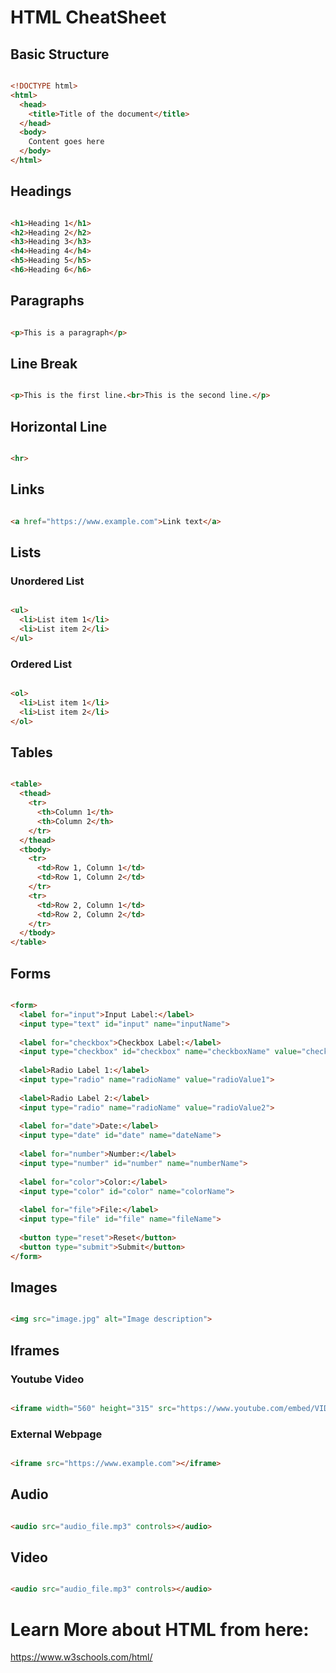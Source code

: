 # HTML CheatSheet

## Basic Structure

```html

<!DOCTYPE html>
<html>
  <head>
    <title>Title of the document</title>
  </head>
  <body>
    Content goes here
  </body>
</html>

```

## Headings

```html

<h1>Heading 1</h1>
<h2>Heading 2</h2>
<h3>Heading 3</h3>
<h4>Heading 4</h4>
<h5>Heading 5</h5>
<h6>Heading 6</h6>

```

## Paragraphs

```html 

<p>This is a paragraph</p>

```

## Line Break

```html

<p>This is the first line.<br>This is the second line.</p>

```

## Horizontal Line

```html

<hr>

```

## Links

```html

<a href="https://www.example.com">Link text</a>

```

## Lists

### Unordered List

```html

<ul>
  <li>List item 1</li>
  <li>List item 2</li>
</ul>

```

### Ordered List

```html

<ol>
  <li>List item 1</li>
  <li>List item 2</li>
</ol>

```

## Tables

```html 

<table>
  <thead>
    <tr>
      <th>Column 1</th>
      <th>Column 2</th>
    </tr>
  </thead>
  <tbody>
    <tr>
      <td>Row 1, Column 1</td>
      <td>Row 1, Column 2</td>
    </tr>
    <tr>
      <td>Row 2, Column 1</td>
      <td>Row 2, Column 2</td>
    </tr>
  </tbody>
</table>

```

## Forms

```html

<form>
  <label for="input">Input Label:</label>
  <input type="text" id="input" name="inputName">
  
  <label for="checkbox">Checkbox Label:</label>
  <input type="checkbox" id="checkbox" name="checkboxName" value="checkboxValue">
  
  <label>Radio Label 1:</label>
  <input type="radio" name="radioName" value="radioValue1">
  
  <label>Radio Label 2:</label>
  <input type="radio" name="radioName" value="radioValue2">
  
  <label for="date">Date:</label>
  <input type="date" id="date" name="dateName">
  
  <label for="number">Number:</label>
  <input type="number" id="number" name="numberName">
  
  <label for="color">Color:</label>
  <input type="color" id="color" name="colorName">
  
  <label for="file">File:</label>
  <input type="file" id="file" name="fileName">
  
  <button type="reset">Reset</button>
  <button type="submit">Submit</button>
</form>

```

## Images

```html

<img src="image.jpg" alt="Image description">

```

## Iframes

### Youtube Video

```html 

<iframe width="560" height="315" src="https://www.youtube.com/embed/VIDEO_ID" frameborder="0" allowfullscreen></iframe>

```

### External Webpage

```html 

<iframe src="https://www.example.com"></iframe>

```

## Audio

```html

<audio src="audio_file.mp3" controls></audio>

```

## Video

```html

<audio src="audio_file.mp3" controls></audio>

```


# Learn More about HTML from here:

https://www.w3schools.com/html/
